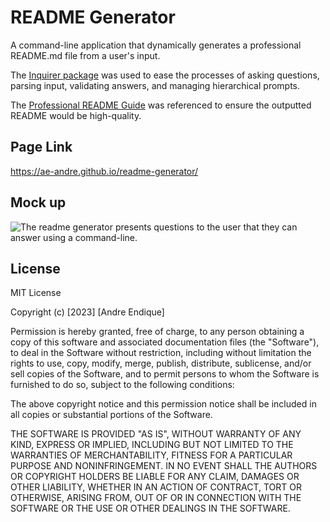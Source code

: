 # README Generator

A command-line application that dynamically generates a professional README.md file from a user's input.

The [Inquirer package](https://www.npmjs.com/package/inquirer/v/8.2.4) was used to ease the processes of asking questions, parsing input, validating answers, and managing hierarchical prompts.

The [Professional README Guide](https://coding-boot-camp.github.io/full-stack/github/professional-readme-guide) was referenced to ensure the outputted README would be high-quality.

## Page Link

https://ae-andre.github.io/readme-generator/

## Mock up

![The readme generator presents questions to the user that they can answer using a command-line.](./assets/media/readme%20preview%20optimized.gif)

## License

MIT License

Copyright (c) [2023] [Andre Endique]

Permission is hereby granted, free of charge, to any person obtaining a copy
of this software and associated documentation files (the "Software"), to deal
in the Software without restriction, including without limitation the rights
to use, copy, modify, merge, publish, distribute, sublicense, and/or sell
copies of the Software, and to permit persons to whom the Software is
furnished to do so, subject to the following conditions:

The above copyright notice and this permission notice shall be included in all
copies or substantial portions of the Software.

THE SOFTWARE IS PROVIDED "AS IS", WITHOUT WARRANTY OF ANY KIND, EXPRESS OR
IMPLIED, INCLUDING BUT NOT LIMITED TO THE WARRANTIES OF MERCHANTABILITY,
FITNESS FOR A PARTICULAR PURPOSE AND NONINFRINGEMENT. IN NO EVENT SHALL THE
AUTHORS OR COPYRIGHT HOLDERS BE LIABLE FOR ANY CLAIM, DAMAGES OR OTHER
LIABILITY, WHETHER IN AN ACTION OF CONTRACT, TORT OR OTHERWISE, ARISING FROM,
OUT OF OR IN CONNECTION WITH THE SOFTWARE OR THE USE OR OTHER DEALINGS IN THE
SOFTWARE.
